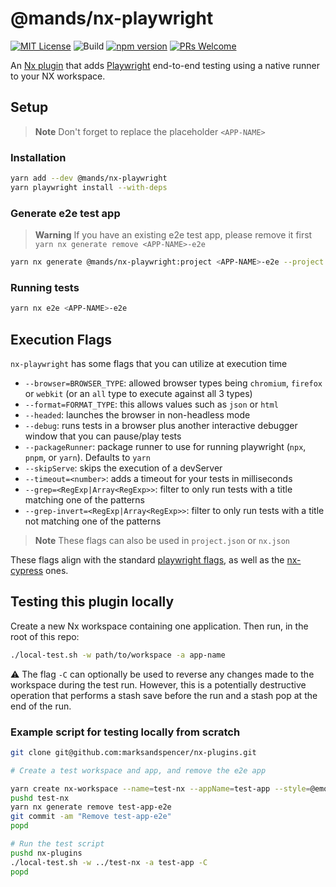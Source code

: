 # @mands/nx-playwright

[![MIT License](https://img.shields.io/github/license/marksandspencer/nx-plugins)](https://github.com/marksandspencer/nx-plugins/blob/main/LICENSE.md) ![Build](https://github.com/marksandspencer/nx-plugins/actions/workflows/release.yml/badge.svg) [![npm version](https://badge.fury.io/js/@mands%2Fnx-playwright.svg)](https://badge.fury.io/js/@mands%2Fnx-playwright) [![PRs Welcome](https://img.shields.io/badge/PRs-welcome-brightgreen.svg)](https://github.com/marksandspencer/nx-plugins/blob/main/CONTRIBUTING.md)

An [Nx plugin](https://nx.dev/packages/nx-plugin) that adds [Playwright](https://playwright.dev/) end-to-end testing using a native runner to your NX workspace.

## Setup

> **Note** Don't forget to replace the placeholder `<APP-NAME>`

### Installation

```sh
yarn add --dev @mands/nx-playwright
yarn playwright install --with-deps
```

### Generate e2e test app

> **Warning** If you have an existing e2e test app, please remove it first `yarn nx generate remove <APP-NAME>-e2e`

```sh
yarn nx generate @mands/nx-playwright:project <APP-NAME>-e2e --project <APP-NAME>
```

### Running tests

```sh
yarn nx e2e <APP-NAME>-e2e
```

## Execution Flags

`nx-playwright` has some flags that you can utilize at execution time

- `--browser=BROWSER_TYPE`: allowed browser types being `chromium`, `firefox` or `webkit` (or an `all` type to execute against all 3 types)
- `--format=FORMAT_TYPE`: this allows values such as `json` or `html`
- `--headed`: launches the browser in non-headless mode
- `--debug`: runs tests in a browser plus another interactive debugger window that you can pause/play tests
- `--packageRunner`: package runner to use for running playwright (`npx`, `pnpm`, or `yarn`). Defaults to `yarn`
- `--skipServe`: skips the execution of a devServer
- `--timeout=<number>`: adds a timeout for your tests in milliseconds
- `--grep=<RegExp|Array<RegExp>>`: filter to only run tests with a title matching one of the patterns
- `--grep-invert=<RegExp|Array<RegExp>>`: filter to only run tests with a title not matching one of the patterns

> **Note** These flags can also be used in `project.json` or `nx.json`

These flags align with the standard [playwright flags](https://playwright.dev/docs/test-cli#reference), as well as the [nx-cypress](https://nx.dev/packages/cypress/executors/cypress#options) ones.

## Testing this plugin locally

Create a new Nx workspace containing one application. Then run, in the root of this repo:

```sh
./local-test.sh -w path/to/workspace -a app-name
```

⚠️ The flag `-C` can optionally be used to reverse any changes made to the workspace during the test run.
However, this is a potentially destructive operation that performs a stash save before the run and
a stash pop at the end of the run.

### Example script for testing locally from scratch

```bash
git clone git@github.com:marksandspencer/nx-plugins.git

# Create a test workspace and app, and remove the e2e app

yarn create nx-workspace --name=test-nx --appName=test-app --style=@emotion/styled --preset=next --nxCloud=false --interactive=false
pushd test-nx
yarn nx generate remove test-app-e2e
git commit -am "Remove test-app-e2e"
popd

# Run the test script
pushd nx-plugins
./local-test.sh -w ../test-nx -a test-app -C
popd
```
